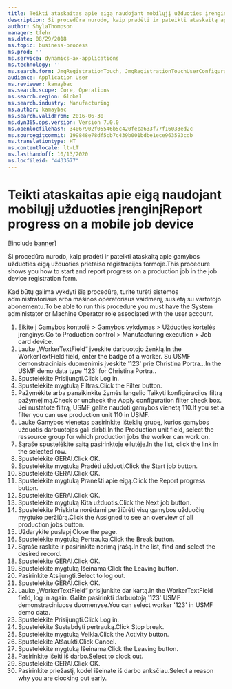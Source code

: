 ```yaml
---
title: Teikti ataskaitas apie eigą naudojant mobilųjį užduoties įrenginį
description: Ši procedūra nurodo, kaip pradėti ir pateikti ataskaitą apie gamybos užduoties eigą užduoties prietaiso registracijos formoje.
author: ShylaThompson
manager: tfehr
ms.date: 08/29/2018
ms.topic: business-process
ms.prod: ''
ms.service: dynamics-ax-applications
ms.technology: ''
ms.search.form: JmgRegistrationTouch, JmgRegistrationTouchUserConfiguration, JmgRegistrationTouchStart, JmgRegistrationTouchReportFeedback, JmgRegistrationTouchAssignedJobs, JmgRegistrationTouchBreak, JmgRegistrationTouchLeave, JmgRegistrationTouchIndirectActivity, JmgDialogForm, JmgRegistrationTouchReportProgress, JmgFeedbackWizard, JmgJobBundleProdFeedback
audience: Application User
ms.reviewer: kamaybac
ms.search.scope: Core, Operations
ms.search.region: Global
ms.search.industry: Manufacturing
ms.author: kamaybac
ms.search.validFrom: 2016-06-30
ms.dyn365.ops.version: Version 7.0.0
ms.openlocfilehash: 34067902f05546b5c420feca633f77f16033ed2c
ms.sourcegitcommit: 199848e78df5cb7c439b001bdbe1ece963593cdb
ms.translationtype: HT
ms.contentlocale: lt-LT
ms.lasthandoff: 10/13/2020
ms.locfileid: "4433577"
---
```

# <a name="report-progress-on-a-mobile-job-device"></a><span data-ttu-id="23385-103">Teikti ataskaitas apie eigą naudojant mobilųjį užduoties įrenginį</span><span class="sxs-lookup"><span data-stu-id="23385-103">Report progress on a mobile job device</span></span>

[!include [banner](../../includes/banner.md)]

<span data-ttu-id="23385-104">Ši procedūra nurodo, kaip pradėti ir pateikti ataskaitą apie gamybos užduoties eigą užduoties prietaiso registracijos formoje.</span><span class="sxs-lookup"><span data-stu-id="23385-104">This procedure shows you how to start and report progress on a production job in the job device registration form.</span></span>



<span data-ttu-id="23385-105">Kad būtų galima vykdyti šią procedūrą, turite turėti sistemos administratoriaus arba mašinos operatoriaus vaidmenį, susietą su vartotojo abonementu.</span><span class="sxs-lookup"><span data-stu-id="23385-105">To be able to run this procedure you must have the System administator or Machine Operator role associated with the user account.</span></span>

1. <span data-ttu-id="23385-106">Eikite į Gamybos kontrolė > Gamybos vykdymas > Užduoties kortelės įrenginys.</span><span class="sxs-lookup"><span data-stu-id="23385-106">Go to Production control > Manufacturing execution > Job card device.</span></span>
2. <span data-ttu-id="23385-107">Lauke „WorkerTextField“ įveskite darbuotojo ženklą.</span><span class="sxs-lookup"><span data-stu-id="23385-107">In the WorkerTextField field, enter the badge of a worker.</span></span> <span data-ttu-id="23385-108">Su USMF demonstraciniais duomenimis įveskite '123' prie Christina Portra...</span><span class="sxs-lookup"><span data-stu-id="23385-108">In the USMF demo data type '123' for Christina Portra..</span></span>
3. <span data-ttu-id="23385-109">Spustelėkite Prisijungti.</span><span class="sxs-lookup"><span data-stu-id="23385-109">Click Log in.</span></span>
4. <span data-ttu-id="23385-110">Spustelėkite mygtuką Filtras.</span><span class="sxs-lookup"><span data-stu-id="23385-110">Click the Filter button.</span></span>
5. <span data-ttu-id="23385-111">Pažymėkite arba panaikinkite žymės langelio Taikyti konfigūracijos filtrą pažymėjimą.</span><span class="sxs-lookup"><span data-stu-id="23385-111">Check or uncheck the Apply configuration filter check box.</span></span> <span data-ttu-id="23385-112">Jei nustatote filtrą, USMF galite naudoti gamybos vienetą 110.</span><span class="sxs-lookup"><span data-stu-id="23385-112">If you set a filter you can use production unit 110 in USMF.</span></span>
6. <span data-ttu-id="23385-113">Lauke Gamybos vienetas pasirinkite išteklių grupę, kurios gamybos užduotis darbuotojas gali dirbti.</span><span class="sxs-lookup"><span data-stu-id="23385-113">In the Production unit field, select the ressource group for which production jobs the worker can work on.</span></span>
7. <span data-ttu-id="23385-114">Sąraše spustelėkite saitą pasirinktoje eilutėje.</span><span class="sxs-lookup"><span data-stu-id="23385-114">In the list, click the link in the selected row.</span></span>
8. <span data-ttu-id="23385-115">Spustelėkite GERAI.</span><span class="sxs-lookup"><span data-stu-id="23385-115">Click OK.</span></span>
9. <span data-ttu-id="23385-116">Spustelėkite mygtuką Pradėti užduotį.</span><span class="sxs-lookup"><span data-stu-id="23385-116">Click the Start job button.</span></span>
10. <span data-ttu-id="23385-117">Spustelėkite GERAI.</span><span class="sxs-lookup"><span data-stu-id="23385-117">Click OK.</span></span>
11. <span data-ttu-id="23385-118">Spustelėkite mygtuką Pranešti apie eigą.</span><span class="sxs-lookup"><span data-stu-id="23385-118">Click the Report progress button.</span></span>
12. <span data-ttu-id="23385-119">Spustelėkite GERAI.</span><span class="sxs-lookup"><span data-stu-id="23385-119">Click OK.</span></span>
13. <span data-ttu-id="23385-120">Spustelėkite mygtuką Kita užduotis.</span><span class="sxs-lookup"><span data-stu-id="23385-120">Click the Next job button.</span></span>
14. <span data-ttu-id="23385-121">Spustelėkite Priskirta norėdami peržiūrėti visų gamybos užduočių mygtuko peržiūrą.</span><span class="sxs-lookup"><span data-stu-id="23385-121">Click the Assigned to see an overview of all production jobs button.</span></span>
15. <span data-ttu-id="23385-122">Uždarykite puslapį.</span><span class="sxs-lookup"><span data-stu-id="23385-122">Close the page.</span></span>
16. <span data-ttu-id="23385-123">Spustelėkite mygtuką Pertrauka.</span><span class="sxs-lookup"><span data-stu-id="23385-123">Click the Break button.</span></span>
17. <span data-ttu-id="23385-124">Sąraše raskite ir pasirinkite norimą įrašą.</span><span class="sxs-lookup"><span data-stu-id="23385-124">In the list, find and select the desired record.</span></span>
18. <span data-ttu-id="23385-125">Spustelėkite GERAI.</span><span class="sxs-lookup"><span data-stu-id="23385-125">Click OK.</span></span>
19. <span data-ttu-id="23385-126">Spustelėkite mygtuką Išeinama.</span><span class="sxs-lookup"><span data-stu-id="23385-126">Click the Leaving button.</span></span>
20. <span data-ttu-id="23385-127">Pasirinkite Atsijungti.</span><span class="sxs-lookup"><span data-stu-id="23385-127">Select to log out.</span></span>
21. <span data-ttu-id="23385-128">Spustelėkite GERAI.</span><span class="sxs-lookup"><span data-stu-id="23385-128">Click OK.</span></span>
22. <span data-ttu-id="23385-129">Lauke „WorkerTextField“ prisijunkite dar kartą.</span><span class="sxs-lookup"><span data-stu-id="23385-129">In the WorkerTextField field, log in again.</span></span> <span data-ttu-id="23385-130">Galite pasirinkti darbuotoją '123' USMF demonstraciniuose duomenyse.</span><span class="sxs-lookup"><span data-stu-id="23385-130">You can select worker '123' in USMF demo data.</span></span>
23. <span data-ttu-id="23385-131">Spustelėkite Prisijungti.</span><span class="sxs-lookup"><span data-stu-id="23385-131">Click Log in.</span></span>
24. <span data-ttu-id="23385-132">Spustelėkite Sustabdyti pertrauką.</span><span class="sxs-lookup"><span data-stu-id="23385-132">Click Stop break.</span></span>
25. <span data-ttu-id="23385-133">Spustelėkite mygtuką Veikla.</span><span class="sxs-lookup"><span data-stu-id="23385-133">Click the Activity button.</span></span>
26. <span data-ttu-id="23385-134">Spustelėkite Atšaukti.</span><span class="sxs-lookup"><span data-stu-id="23385-134">Click Cancel.</span></span>
27. <span data-ttu-id="23385-135">Spustelėkite mygtuką Išeinama.</span><span class="sxs-lookup"><span data-stu-id="23385-135">Click the Leaving button.</span></span>
28. <span data-ttu-id="23385-136">Pasirinkite išeiti iš darbo.</span><span class="sxs-lookup"><span data-stu-id="23385-136">Select to clock out.</span></span>
29. <span data-ttu-id="23385-137">Spustelėkite GERAI.</span><span class="sxs-lookup"><span data-stu-id="23385-137">Click OK.</span></span>
30. <span data-ttu-id="23385-138">Pasirinkite priežastį, kodėl išeinate iš darbo anksčiau.</span><span class="sxs-lookup"><span data-stu-id="23385-138">Select a reason why you are clocking out early.</span></span>

